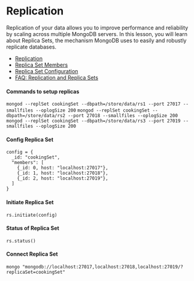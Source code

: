 # Replication

Replication of your data allows you to improve performance and reliability by scaling across multiple MongoDB servers. In this lesson, you will learn about Replica Sets, the mechanism MongoDB uses to easily and robustly replicate databases.

- [Replication](https://docs.mongodb.com/manual/replication/index.html)
- [Replica Set Members](https://docs.mongodb.com/manual/core/replica-set-members/)
- [Replica Set Configuration](https://docs.mongodb.com/manual/reference/replica-configuration/index.html)
- [FAQ: Replication and Replica Sets](https://docs.mongodb.com/manual/faq/replica-sets/index.html)

#### Commands to setup replicas

`mongod --replSet cookingSet --dbpath=/store/data/rs1 --port 27017 --smallfiles --oplogSize 200`
`mongod --replSet cookingSet --dbpath=/store/data/rs2 --port 27018 --smallfiles --oplogSize 200`
`mongod --replSet cookingSet --dbpath=/store/data/rs3 --port 27019 --smallfiles --oplogSize 200`

#### Config Replica Set

```
config = {
  _id: "cookingSet",
  "members": [
    {_id: 0, host: "localhost:27017"},
    {_id: 1, host: "localhost:27018"},
    {_id: 2, host: "localhost:27019"},
  ]
}
```

#### Initiate Replica Set

`rs.initiate(config)`

#### Status of Replica Set

`rs.status()`

#### Connect Replica Set

`mongo "mongodb://localhost:27017,localhost:27018,localhost:27019/?replicaSet=cookingSet"`
